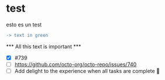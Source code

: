 # test
esto es un test
```diff
-> text in green
```

*** All this text is important ***
- [x] #739
- [ ] https://github.com/octo-org/octo-repo/issues/740
- [ ] Add delight to the experience when all tasks are complete :tada:
